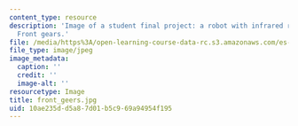 ```yaml
---
content_type: resource
description: 'Image of a student final project: a robot with infrared remote control.
  Front gears.'
file: /media/https%3A/open-learning-course-data-rc.s3.amazonaws.com/es-293-lego-robotics-spring-2007/10ae235dd5a87d01b5c969a94954f195_front_geers.jpg
file_type: image/jpeg
image_metadata:
  caption: ''
  credit: ''
  image-alt: ''
resourcetype: Image
title: front_geers.jpg
uid: 10ae235d-d5a8-7d01-b5c9-69a94954f195
---
```

